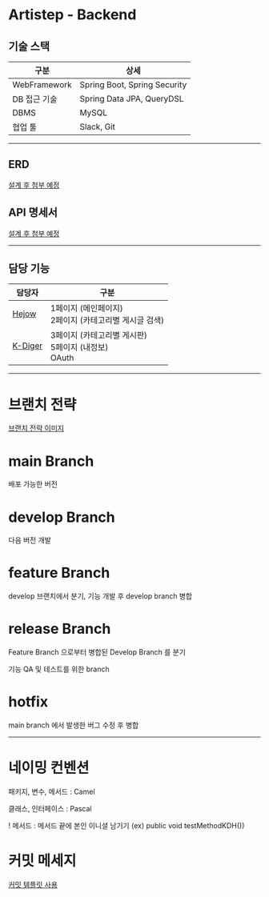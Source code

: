 # Artistep - Backend

## 기술 스택

|구분| 상세                           |
|---|------------------------------|
|WebFramework| Spring Boot, Spring Security |
|DB 접근 기술| Spring Data JPA, QueryDSL    |
|DBMS| MySQL                        |
|협업 툴| Slack, Git                   |

---

## ERD

[설계 후 첨부 예정]()


## API 명세서

[설계 후 첨부 예정]()


---

## 담당 기능

| 담당자                               | 구분                                          |
|-----------------------------------|---------------------------------------------|
| [Hejow](https://github.com/Hejow) | 1페이지 (메인페이지) <br> 2페이지 (카테고리별 게시글 검색)       |
|[K-Diger](https://github.com/K-Diger)| 3페이지 (카테고리별 게시판) <br> 5페이지 (내정보) <br> OAuth |

---

# 브랜치 전략

[브랜치 전략 이미지](https://user-images.githubusercontent.com/60564431/179346591-d0edee5e-1bff-4600-aee0-330590bdffde.jpg)

# main Branch

배포 가능한 버전

# develop Branch

다음 버전 개발

# feature Branch

develop 브랜치에서 분기, 기능 개발 후 develop branch 병합

# release Branch

Feature Branch 으로부터 병합된 Develop Branch 를 분기

기능 QA 및 테스트를 위한 branch

# hotfix

main branch 에서 발생한 버그 수정 후 병합

---

# 네이밍 컨벤션

패키지, 변수, 메서드 : Camel

클래스, 인터페이스 : Pascal

! 메서드 : 메서드 끝에 본인 이니셜 남기기 (ex) public void testMethodKDH())

# 커밋 메세지

[커밋 템플릿 사용](https://velog.io/@bky373/Git-%EC%BB%A4%EB%B0%8B-%EB%A9%94%EC%8B%9C%EC%A7%80-%ED%85%9C%ED%94%8C%EB%A6%BF)
